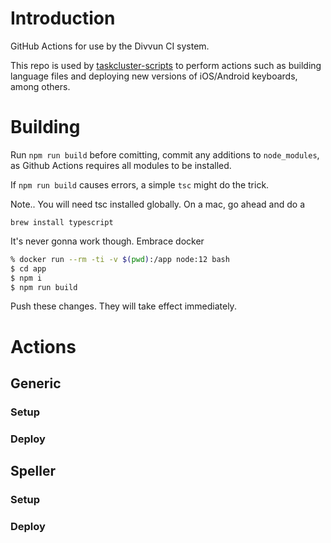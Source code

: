# Introduction

GitHub Actions for use by the Divvun CI system.

This repo is used by [taskcluster-scripts](https://github.com/divvun/taskcluster-scripts) to perform actions such as building language files and deploying new versions of iOS/Android keyboards, among others. 

# Building

Run `npm run build` before comitting, commit any additions to `node_modules`, as Github Actions requires all modules to be installed.

If `npm run build` causes errors, a simple `tsc` might do the trick.

Note.. You will need tsc installed globally. On a mac, go ahead and do a

```
brew install typescript
```

It's never gonna work though. Embrace docker

```bash
% docker run --rm -ti -v $(pwd):/app node:12 bash
$ cd app
$ npm i
$ npm run build
```

Push these changes. They will take effect immediately. 


# Actions

## Generic
### Setup
### Deploy

## Speller
### Setup
### Deploy
